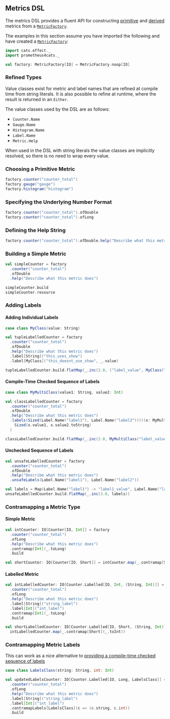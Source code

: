 ## Metrics DSL

The metrics DSL provides a fluent API for constructing [primitive] and [derived] metrics from a [`MetricFactory`].

The examples in this section assume you have imported the following and have created a [`MetricFactory`]:

```scala mdoc
import cats.effect._
import prometheus4cats._

val factory: MetricFactory[IO] = MetricFactory.noop[IO]
```

### Refined Types

Value classes exist for metric and label names that are refined at compile time from string literals. It is also
possible to refine at runtime, where the result is returned in an `Either`.

The value classes used by the DSL are as follows:

- `Counter.Name`
- `Gauge.Name`
- `Histogram.Name`
- `Label.Name`
- `Metric.Help`

When used in the DSL with string literals the value classes are implicitly resolved, so there is no need to wrap every
value.

### Choosing a Primitive Metric

```scala mdoc:silent
factory.counter("counter_total")
factory.gauge("gauge")
factory.histogram("histogram")
```

### Specifying the Underlying Number Format

```scala mdoc:silent
factory.counter("counter_total").ofDouble
factory.counter("counter_total").ofLong
```

### Defining the Help String

```scala mdoc:silent
factory.counter("counter_total").ofDouble.help("Describe what this metric does")
```

### Building a Simple Metric

```scala mdoc:silent
val simpleCounter = factory
  .counter("counter_total")
  .ofDouble
  .help("Describe what this metric does")

simpleCounter.build
simpleCounter.resource
```

### Adding Labels

#### Adding Individual Labels

```scala mdoc:silent
case class MyClass(value: String)

val tupleLabelledCounter = factory
  .counter("counter_total")
  .ofDouble
  .help("Describe what this metric does")
  .label[String]("this_uses_show")
  .label[MyClass]("this_doesnt_use_show", _.value)

tupleLabelledCounter.build.flatMap(_.inc(2.0, ("label_value", MyClass("label_value"))))
```

#### Compile-Time Checked Sequence of Labels

```scala mdoc:silent
case class MyMultiClass(value1: String, value2: Int)

val classLabelledCounter = factory
  .counter("counter_total")
  .ofDouble
  .help("Describe what this metric does")
  .labels(Sized(Label.Name("label1"), Label.Name("label2")))((x: MyMultiClass) =>
    Sized(x.value1, x.value2.toString)
  )

classLabelledCounter.build.flatMap(_.inc(2.0, MyMultiClass("label_value", 42)))
```

#### Unchecked Sequence of Labels

```scala mdoc:silent
val unsafeLabelledCounter = factory
  .counter("counter_total")
  .ofDouble
  .help("Describe what this metric does")
  .unsafeLabels(Label.Name("label1"), Label.Name("label2"))

val labels = Map(Label.Name("label1") -> "label1_value", Label.Name("label2") -> "label1_value")
unsafeLabelledCounter.build.flatMap(_.inc(3.0, labels))
```

### Contramapping a Metric Type

#### Simple Metric

```scala mdoc:silent
val intCounter: IO[Counter[IO, Int]] = factory
  .counter("counter_total")
  .ofLong
  .help("Describe what this metric does")
  .contramap[Int](_.toLong)
  .build
```

```scala mdoc:silent
val shortCounter: IO[Counter[IO, Short]] = intCounter.map(_.contramap[Short](_.toInt))
```

#### Labelled Metric

```scala mdoc:silent
val intLabelledCounter: IO[Counter.Labelled[IO, Int, (String, Int)]] = factory
  .counter("counter_total")
  .ofLong
  .help("Describe what this metric does")
  .label[String]("string_label")
  .label[Int]("int_label")
  .contramap[Int](_.toLong)
  .build
```

```scala mdoc:silent
val shortLabelledCounter: IO[Counter.Labelled[IO, Short, (String, Int)]] =
  intLabelledCounter.map(_.contramap[Short](_.toInt))
```

### Contramapping Metric Labels

This can work as a nice alternative to
[providing a compile-time checked sequence of labels](#compile-time-checked-sequence-of-labels)

```scala mdoc:silent
case class LabelsClass(string: String, int: Int)

val updatedLabelsCounter: IO[Counter.Labelled[IO, Long, LabelsClass]] = factory
  .counter("counter_total")
  .ofLong
  .help("Describe what this metric does")
  .label[String]("string_label")
  .label[Int]("int_label")
  .contramapLabels[LabelsClass](c => (c.string, c.int))
  .build
```

[primitive]: ../metrics/primitive-metric-types.md
[derived]: ../metrics/derived-metric-types.md
[`MetricFactory`]: metric-factory.md
